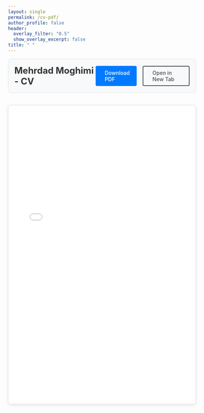 ```yaml
---
layout: single
permalink: /cv-pdf/
author_profile: false
header:
  overlay_filter: "0.5"
  show_overlay_excerpt: false
title: " "
---
```


<div class="cv-container">
  <div class="cv-header">
    <h1>Mehrdad Moghimi - CV</h1>
    <div class="cv-actions">
      <a href="../files/cv.pdf" class="btn btn--primary" download>
        <i class="fas fa-download"></i> Download PDF
      </a>
      <a href="../files/cv.pdf" class="btn btn--secondary" target="_blank">
        <i class="fas fa-external-link-alt"></i> Open in New Tab
      </a>
    </div>
  </div>
  
  <div class="pdf-viewer">
    <iframe src="../files/cv.pdf" width="100%" height="800px" type="application/pdf">
      <p>Your browser does not support PDFs. 
        <a href="../files/cv.pdf">Download the PDF</a> to view it.
      </p>
    </iframe>
  </div>
</div>

<style>
.cv-container {
  max-width: 100%;
  margin: 0 auto;
}

.cv-header {
  display: flex;
  justify-content: space-between;
  align-items: center;
  margin-bottom: 2rem;
  padding: 1rem;
  background: var(--global-bg-color, #f8f9fa);
  border-radius: 8px;
  border: 1px solid var(--global-border-color, #dee2e6);
}

.cv-header h1 {
  margin: 0;
  font-size: 1.5rem;
  color: var(--global-text-color, #333);
}

.cv-actions {
  display: flex;
  gap: 1rem;
}

.cv-actions .btn {
  display: inline-flex;
  align-items: center;
  gap: 0.5rem;
  padding: 0.5rem 1rem;
  text-decoration: none;
  border-radius: 4px;
  font-weight: 500;
  transition: all 0.2s ease;
}

.btn--primary {
  background-color: var(--global-link-color, #007bff);
  color: white;
}

.btn--primary:hover {
  background-color: var(--global-link-color-hover, #0056b3);
  color: white;
}

.btn--secondary {
  background-color: #f8f9fa;
  color: #495057;
  border: 2px solid #495057;
}

.btn--secondary:hover {
  background-color: #495057;
  color: white;
  border-color: #495057;
}

/* Dark mode specific styling for secondary button */
html[data-theme="dark"] .btn--secondary {
  background-color: var(--global-bg-color);
  color: var(--global-text-color);
  border-color: var(--global-text-color);
}

html[data-theme="dark"] .btn--secondary:hover {
  background-color: var(--global-text-color);
  color: var(--global-bg-color);
}

.pdf-viewer {
  border: 1px solid var(--global-border-color, #dee2e6);
  border-radius: 8px;
  overflow: hidden;
  background: white;
  box-shadow: 0 2px 10px rgba(0, 0, 0, 0.1);
}

.pdf-viewer iframe {
  display: block;
  border: none;
  width: 100%;
  min-height: 800px;
}

/* Dark mode adjustments */
html[data-theme="dark"] .cv-header {
  background: var(--global-bg-color);
  border-color: var(--global-border-color);
}

html[data-theme="dark"] .pdf-viewer {
  border-color: var(--global-border-color);
  background: var(--global-bg-color);
}

/* Responsive design */
@media (max-width: 768px) {
  .cv-header {
    flex-direction: column;
    text-align: center;
    gap: 1rem;
  }
  
  .cv-header h1 {
    font-size: 1.25rem;
  }
  
  .cv-actions {
    flex-direction: column;
    width: 100%;
  }
  
  .cv-actions .btn {
    justify-content: center;
  }
  
  .pdf-viewer iframe {
    min-height: 600px;
  }
}
</style>
